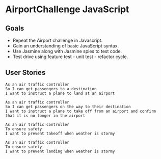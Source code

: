 # AirportChallenge JavaScript

## Goals
- Repeat the Airport challenge in Javascript.
- Gain an understanding of basic JavaScript syntax.
- Use Jasmine along with Jasmine spies to test code.
- Test drive using feature test - unit test - refactor cycle.

## User Stories
```
As an air traffic controller 
So I can get passengers to a destination 
I want to instruct a plane to land at an airport
```

```
As an air traffic controller 
So I can get passengers on the way to their destination 
I want to instruct a plane to take off from an airport and confirm that it is no longer in the airport
```

```
As an air traffic controller 
To ensure safety 
I want to prevent takeoff when weather is stormy 
```

```
As an air traffic controller 
To ensure safety 
I want to prevent landing when weather is stormy 
```
